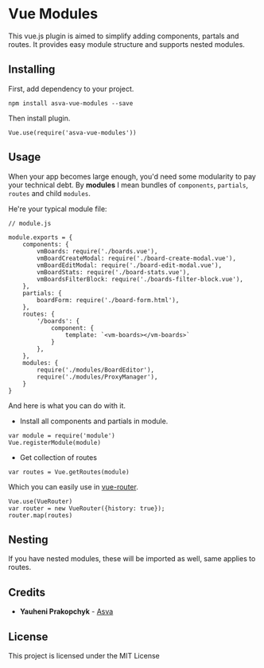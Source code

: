 # Vue Modules
This vue.js plugin is aimed to simplify adding components, partals and routes.
It provides easy module structure and supports nested modules.

## Installing
First, add dependency to your project.
```
npm install asva-vue-modules --save
```
Then install plugin.
```
Vue.use(require('asva-vue-modules'))
```

## Usage
When your app becomes large enough, you'd need some modularity
to pay your technical debt. By **modules** I mean bundles
of `components`, `partials`, `routes` and child `modules`.

He're your typical module file:
```
// module.js

module.exports = {
    components: {
        vmBoards: require('./boards.vue'),
        vmBoardCreateModal: require('./board-create-modal.vue'),
        vmBoardEditModal: require('./board-edit-modal.vue'),
        vmBoardStats: require('./board-stats.vue'),
        vmBoardsFilterBlock: require('./boards-filter-block.vue'),
    },
    partials: {
        boardForm: require('./board-form.html'),
    },
    routes: {
        '/boards': {
            component: {
                template: `<vm-boards></vm-boards>`
            }
        },
    },
    modules: {
        require('./modules/BoardEditor'),
        require('./modules/ProxyManager'),
    }
}
```

And here is what you can do with it.

* Install all components and partials in module.
```
var module = require('module')
Vue.registerModule(module)
```
* Get collection of routes
```
var routes = Vue.getRoutes(module)
```
Which you can easily use in [vue-router](https://github.com/vuejs/vue-router).
```
Vue.use(VueRouter)
var router = new VueRouter({history: true});
router.map(routes)
```

## Nesting
If you have nested modules, these will be imported as well, same
applies to routes.

## Credits
* **Yauheni Prakopchyk** - [Asva](https://github.com/Asvae)

## License
This project is licensed under the MIT License
